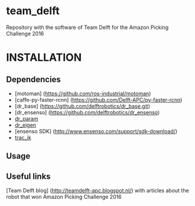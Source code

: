 # team_delft

Repository with the software of Team Delft for the Amazon Picking Challenge 2016

INSTALLATION
============

Dependencies
------------
* [motoman] (https://github.com/ros-industrial/motoman)
* [caffe-py-faster-rcnn] (https://github.com/Delft-APC/py-faster-rcnn)
* [dr_base] (https://github.com/delftrobotics/dr_base.git)
* [dr_ensenso] (https://github.com/delftrobotics/dr_ensenso)
* [dr_param](https://github.com/delftrobotics/dr_param)
* [dr_eigen](https://github.com/delftrobotics/dr_eigen)
* [ensenso SDK] (http://www.ensenso.com/support/sdk-download/)
* [trac_ik](https://bitbucket.org/traclabs/trac_ik.git)


Usage
-----

Useful links
------------
[Team Delft blog] (http://teamdelft-apc.blogspot.nl/) with articles about the robot that won Amazon Picking Challenge 2016
